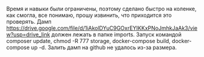 Время и навыки были ограничены, поэтому сделано быстро на коленке, как смогла, все понимаю, прошу извинить, что приходится это проверять.
Дамп https://drive.google.com/file/d/1iAkolDYuC9GOxrEYIKKxPNoJmhkJaAk3/view?usp=drive_link должен лежать в папке imports. Запуск командой composer update, chmod -R 777 storage, docker-compose build, docker-compose up -d.
Залить дамп на github не удалось из-за размера.